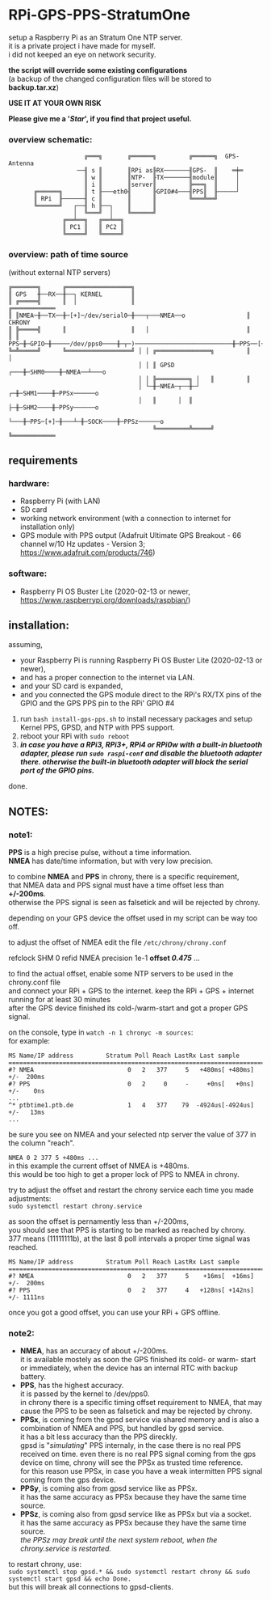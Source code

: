 # RPi-GPS-PPS-StratumOne

setup a Raspberry Pi as an Stratum One NTP server.<br />
it is a private project i have made for myself.<br />
i did not keeped an eye on network security.

**the script will override some existing configurations**<br />
(a backup of the changed configuration files will be stored to **backup.tar.xz**)

**USE IT AT YOUR OWN RISK**

**Please give me a '_Star_', if you find that project useful.**

### overview schematic:
```
                     ╔═══╗       ╔══════╗         ╔══════╗  GPS-Antenna
                   ──╢ s ║       ║RPi as╟RX───────╢GPS-  ║    ═╪═
                     ║ w ║       ║NTP-  ╟TX───────╢module║     │
                     ║ i ║       ║server║         ╠═══╗  ║     │
       ╔══════╗      ║ t ╟───eth0╢      ╟GPIO#4───╢PPS║  ╟─────┘
       ║ RPi  ╟──────╢ c ║       ║      ║         ╚═══╩══╝
       ╚══════╝   ┌──╢ h ╟──┐    ║      ║
                  │  ╚═══╝  │    ╚══════╝
               ╔══╧══╗   ╔══╧══╗
               ║ PC1 ║   ║ PC2 ║
               ╚═════╝   ╚═════╝
```
### overview: path of time source
(without external NTP servers)
```
╔═══════╗      ╔══════════════════╗
║ GPS   ╫──RX──╫──┐ KERNEL        ║
║ ╔═════╣      ║  │               ║                               ╔════════════
║ ║NMEA─╫──TX──╫─[+]─/dev/serial0─╫───┬───NMEA──o                 ║ CHRONY
║ ╠═════╣      ║                  ║   │                           ║
║ ║ PPS─╫─GPIO─╫─────/dev/pps0────╫─┬─)───────────────────────────╫─PPS──[+]──o
╚═╩═════╝      ╚══════════════════╝ │ │ ╔═══════════════╗         ║       │
                                    │ │ ║ GPSD      ┌───╫─SHM0────╫─NMEA──┴───o
                                    │ │ ╠═════════╗ │   ║         ║
                                    │ └─╫─NMEA─┬──╫─┘ ┌─╫─SHM1────╫─PPSx──────o
                                    │   ║      │  ║   ├─╫─SHM2────╫─PPSy──────o
                                    └───╫─PPS─[+]─╫───┴─╫─SOCK────╫─PPSz──────o
                                        ╚═════════╩═════╝         ╚════════════
```
## requirements

### hardware:
- Raspberry Pi (with LAN)
- SD card
- working network environment (with a connection to internet for installation only)
- GPS module with PPS output (Adafruit Ultimate GPS Breakout - 66 channel w/10 Hz updates - Version 3; https://www.adafruit.com/products/746)

### software:
- Raspberry Pi OS Buster Lite (2020-02-13 or newer, https://www.raspberrypi.org/downloads/raspbian/)

## installation:
assuming,
- your Raspberry Pi is running Raspberry Pi OS Buster Lite (2020-02-13 or newer),
- and has a proper connection to the internet via LAN.
- and your SD card is expanded,
- and you connected the GPS module direct to the RPi's RX/TX pins of the GPIO and the GPS PPS pin to the RPi' GPIO #4

1. run `bash install-gps-pps.sh` to install necessary packages and setup Kernel PPS, GPSD, and NTP with PPS support.
2. reboot your RPi with `sudo reboot`
3. **_in case you have a RPi3, RPi3+, RPi4 or RPi0w with a built-in bluetooth adapter, please run `sudo raspi-conf` and disable the bluetooth adapter there. otherwise the built-in bluetooth adapter will block the serial port of the GPIO pins._**

done.

## NOTES:
### note1:
**PPS** is a high precise pulse, without a time information.<br />
**NMEA** has date/time information, but with very low precision.

to combine **NMEA** and **PPS** in chrony, there is a specific requirement,<br />
that NMEA data and PPS signal must have a time offset less than **+/-200ms**.<br />
otherwise the PPS signal is seen as falsetick and will be rejected by chrony.

depending on your GPS device the offset used in my script can be way too off.

to adjust the offset of NMEA edit the file `/etc/chrony/chrony.conf`

refclock  SHM 0  refid NMEA  precision 1e-1  **offset _0.475_**  ...

to find the actual offset, enable some NTP servers to be used in the chrony.conf file<br />
and connect your RPi + GPS to the internet.
keep the RPi + GPS + internet running for at least 30 minutes<br />
after the GPS device finished its cold-/warm-start and got a proper GPS signal.

on the console, type in `watch -n 1 chronyc -m sources`:<br />
for example:
```
MS Name/IP address         Stratum Poll Reach LastRx Last sample               
===============================================================================
#? NMEA                          0   2   377     5   +480ms[ +480ms] +/-  200ms
#? PPS                           0   2     0     -     +0ns[   +0ns] +/-    0ns
...
^* ptbtime1.ptb.de               1   4   377    79  -4924us[-4924us] +/-   13ms
...
```
be sure you see on NMEA and your selected ntp server the value of 377 in the column "reach".

`NMEA 0 2 377 5 +480ms ...`<br />
in this example the current offset of NMEA is +480ms.<br />
this would be too high to get a proper lock of PPS to NMEA in chrony.

try to adjust the offset and restart the chrony service each time you made adjustments:<br />
`sudo systemctl restart chrony.service`

as soon the offset is pernamently less than +/-200ms,<br />
you should see that PPS is starting to be marked as reached by chrony.<br />
377  means (11111111b), at the last 8 poll intervals a proper time signal was reached.
```
MS Name/IP address         Stratum Poll Reach LastRx Last sample               
===============================================================================
#? NMEA                          0   2   377     5    +16ms[  +16ms] +/-  200ms
#? PPS                           0   2   377     4   +128ns[ +142ns] +/- 1111ns
```

once you got a good offset, you can use your RPi + GPS offline.

### note2:
- **NMEA**, has an accuracy of about +/-200ms.<br />
it is available mostely as soon the GPS finished its cold- or warm- start<br />or immediately, when the device has an internal RTC with backup battery.
- **PPS**, has the highest accuracy.<br />
it is passed by the kernel to /dev/pps0.<br />
in chrony there is a specific timing offset requirement to NMEA, that may cause the PPS to be seen as falsetick and may be rejected by chrony.
- **PPSx**, is coming from the gpsd service via shared memory and is also a combination of NMEA and PPS, but handled by gpsd service.<br />
it has a bit less accuracy than the PPS direckly.<br />
gpsd is "_simulating_" PPS internaly, in the case there is no real PPS received on time.
even there is no real PPS signal coming from the gps device on time, chrony will see the PPSx as trusted time reference.<br />
for this reason use PPSx, in case you have a weak intermitten PPS signal coming from the gps device.
- **PPSy**, is coming also from gpsd service like as PPSx.<br />
it has the same accuracy as PPSx because they have the same time source.<br />
- **PPSz**, is coming also from gpsd service like as PPSx but via a socket.<br />
it has the same accuracy as PPSx because they have the same time source.<br />
_the PPSz may break until the next system reboot, when the chrony.service is restarted._

to restart chrony, use:<br />
`sudo systemctl stop gpsd.* && sudo systemctl restart chrony && sudo systemctl start gpsd && echo Done.`<br />
but this will break all connections to gpsd-clients.
